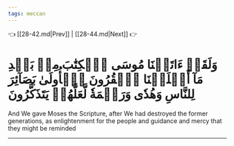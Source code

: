 ```yaml
---
tags: meccan
---
```


👈 [[28-42.md|Prev]] | [[28-44.md|Next]] 👉

# وَلَقَدۡ ءَاتَيۡنَا مُوسَى ٱلۡكِتَٰبَ مِنۢ بَعۡدِ مَآ أَهۡلَكۡنَا ٱلۡقُرُونَ ٱلۡأُولَىٰ بَصَآئِرَ لِلنَّاسِ وَهُدٗى وَرَحۡمَةٗ لَّعَلَّهُمۡ يَتَذَكَّرُونَ

And We gave Moses the Scripture, after We had destroyed the former generations, as enlightenment for the people and guidance and mercy that they might be reminded

---

